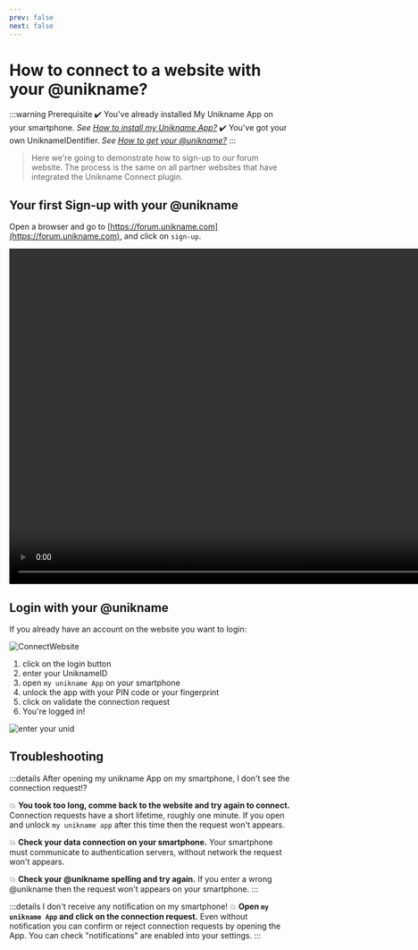 ```yaml
---
prev: false
next: false
---
```


# How to connect to a website with your @unikname?

:::warning Prerequisite
:heavy_check_mark: You've already installed My Unikname App on your smartphone.
<hbox>_See [How to install my Unikname App?](./howto-install-my-unikname-app)_</hbox>
:heavy_check_mark: You've got your own UniknameIDentifier.
<hbox>_See [How to get your @unikname?](./howto-get-individual-unikname)_</hbox>
:::

> Here we're going to demonstrate how to sign-up to our forum website. The process is the same on all partner websites that have integrated the Unikname Connect plugin.

## Your first Sign-up with your @unikname

Open a browser and go to [https://forum.unikname.com](https://forum.unikname.com), and click on `sign-up`.

<hpicture caption="Install example on a xaomi Red note8, with Chrome">
<video height="600" controls>
  <source src="./images/signup.mp4" type="video/mp4">
</video>
</hpicture>

## Login with your @unikname

If you already have an account on the website you want to login: 

<hpicture noshadow>![ConnectWebsite](./images/forumheader-signuplogin.png)</hpicture>
1. click on the login button
1. enter your UniknameID
1. open `my unikname App` on your smartphone
1. unlock the app with your PIN code or your fingerprint
1. click on validate the connection request
1. You're logged in!

<hpicture noshadow>![enter your unid](./images/enteryourun.png)</hpicture>

## Troubleshooting

:::details After opening my unikname App on my smartphone, I don't see the connection request!?

:collision: **You took too long, comme back to the website and try again to connect.** Connection requests have a short lifetime, roughly one minute. If you open and unlock `my unikname app` after this time then the request won't appears. 

:collision: **Check your data connection on your smartphone.** Your smartphone must communicate to authentication servers, without network the request won't appears. 

:collision: **Check your @unikname spelling and try again.** If you enter a wrong @unikname then the request won't appears on your smartphone. 
:::


:::details I don't receive any notification on my smartphone!
:collision: **Open `my unikname App` and click on the connection request.** Even without notification you can confirm or reject connection requests by opening the App. You can check "notifications" are enabled into your settings.
:::
